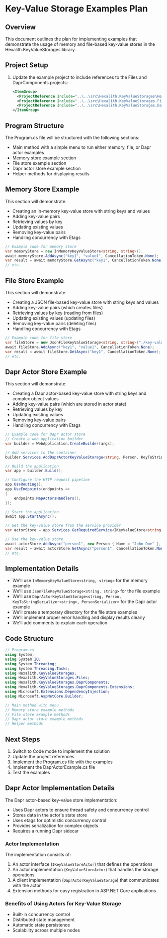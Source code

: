 # Key-Value Storage Examples Plan

## Overview
This document outlines the plan for implementing examples that demonstrate the usage of memory and file-based key-value stores in the Hexalith.KeyValueStorages library.

## Project Setup
1. Update the example project to include references to the Files and DaprComponents projects:
   ```xml
   <ItemGroup>
     <ProjectReference Include="..\..\src\Hexalith.KeyValueStorages\Hexalith.KeyValueStorages.csproj" />
     <ProjectReference Include="..\..\src\Hexalith.KeyValueStorages.Files\Hexalith.KeyValueStorages.Files.csproj" />
     <ProjectReference Include="..\..\src\Hexalith.KeyValueStorages.DaprComponents\Hexalith.KeyValueStorages.DaprComponents.csproj" />
   </ItemGroup>
   ```

## Program Structure
The Program.cs file will be structured with the following sections:
- Main method with a simple menu to run either memory, file, or Dapr actor examples
- Memory store example section
- File store example section
- Dapr actor store example section
- Helper methods for displaying results

## Memory Store Example
This section will demonstrate:
- Creating an in-memory key-value store with string keys and values
- Adding key-value pairs
- Retrieving values by key
- Updating existing values
- Removing key-value pairs
- Handling concurrency with Etags

```csharp
// Example code for memory store
var memoryStore = new InMemoryKeyValueStore<string, string>();
await memoryStore.AddAsync("key1", "value1", CancellationToken.None);
var result = await memoryStore.GetAsync("key1", CancellationToken.None);
// etc.
```

## File Store Example
This section will demonstrate:
- Creating a JSON file-based key-value store with string keys and values
- Adding key-value pairs (which creates files)
- Retrieving values by key (reading from files)
- Updating existing values (updating files)
- Removing key-value pairs (deleting files)
- Handling concurrency with Etags

```csharp
// Example code for file store
var fileStore = new JsonFileKeyValueStorage<string, string>("./key-value-store");
await fileStore.AddAsync("key1", "value1", CancellationToken.None);
var result = await fileStore.GetAsync("key1", CancellationToken.None);
// etc.
```

## Dapr Actor Store Example
This section will demonstrate:
- Creating a Dapr actor-based key-value store with string keys and complex object values
- Adding key-value pairs (which are stored in actor state)
- Retrieving values by key
- Updating existing values
- Removing key-value pairs
- Handling concurrency with Etags

```csharp
// Example code for Dapr actor store
// Create a web application builder
var builder = WebApplication.CreateBuilder(args);

// Add services to the container
builder.Services.AddDaprActorKeyValueStorage<string, Person, KeyToStringSerializer<string>, PersonSerializer>();

// Build the application
var app = builder.Build();

// Configure the HTTP request pipeline
app.UseRouting();
app.UseEndpoints(endpoints =>
{
    endpoints.MapActorsHandlers();
});

// Start the application
await app.StartAsync();

// Get the key-value store from the service provider
var actorStore = app.Services.GetRequiredService<IKeyValueStore<string, Person, string>>();

// Use the key-value store
await actorStore.AddAsync("person1", new Person { Name = "John Doe" }, CancellationToken.None);
var result = await actorStore.GetAsync("person1", CancellationToken.None);
// etc.
```

## Implementation Details
- We'll use `InMemoryKeyValueStore<string, string>` for the memory example
- We'll use `JsonFileKeyValueStorage<string, string>` for the file example
- We'll use `DaprActorKeyValueStorage<string, Person, KeyToStringSerializer<string>, PersonSerializer>` for the Dapr actor example
- We'll create a temporary directory for the file store examples
- We'll implement proper error handling and display results clearly
- We'll add comments to explain each operation

## Code Structure
```csharp
// Program.cs
using System;
using System.IO;
using System.Threading;
using System.Threading.Tasks;
using Hexalith.KeyValueStorages;
using Hexalith.KeyValueStorages.Files;
using Hexalith.KeyValueStorages.DaprComponents;
using Hexalith.KeyValueStorages.DaprComponents.Extensions;
using Microsoft.Extensions.DependencyInjection;
using Microsoft.AspNetCore.Builder;

// Main method with menu
// Memory store example methods
// File store example methods
// Dapr actor store example methods
// Helper methods
```

## Next Steps
1. Switch to Code mode to implement the solution
2. Update the project references
3. Implement the Program.cs file with the examples
4. Implement the DaprActorExample.cs file
5. Test the examples

## Dapr Actor Implementation Details
The Dapr actor-based key-value store implementation:
- Uses Dapr actors to ensure thread safety and concurrency control
- Stores data in the actor's state store
- Uses etags for optimistic concurrency control
- Provides serialization for complex objects
- Requires a running Dapr sidecar

### Actor Implementation
The implementation consists of:
1. An actor interface (`IKeyValueStoreActor`) that defines the operations
2. An actor implementation (`KeyValueStoreActor`) that handles the storage operations
3. A client implementation (`DaprActorKeyValueStorage`) that communicates with the actor
4. Extension methods for easy registration in ASP.NET Core applications

### Benefits of Using Actors for Key-Value Storage
- Built-in concurrency control
- Distributed state management
- Automatic state persistence
- Scalability across multiple nodes